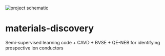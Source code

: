 ![project schematic](project-schematic.png)

# materials-discovery
Semi-supervised learning code + CAVD + BVSE + QE-NEB for identifying prospective ion conductors
